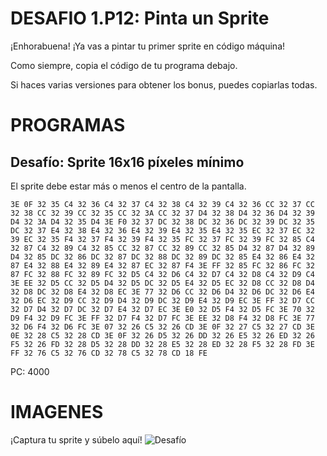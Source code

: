 # DESAFIO 1.P12: Pinta un Sprite

¡Enhorabuena! ¡Ya vas a pintar tu primer sprite en código máquina!

Como siempre, copia el código de tu programa debajo. 

Si haces varias versiones para obtener los bonus, puedes copiarlas todas.

# PROGRAMAS

## Desafío: Sprite 16x16 píxeles mínimo
El sprite debe estar más o menos el centro de la pantalla.
```
3E 0F 32 35 C4 32 36 C4 32 37 C4 32 38 C4 32 39 C4 32 36 CC 32 37 CC 32 38 CC 32 39 CC 32 35 CC 32 3A CC 32 37 D4 32 38 D4 32 36 D4 32 39 D4 32 3A D4 32 35 D4 3E F0 32 37 DC 32 38 DC 32 36 DC 32 39 DC 32 35 DC 32 37 E4 32 38 E4 32 36 E4 32 39 E4 32 35 E4 32 35 EC 32 37 EC 32 39 EC 32 35 F4 32 37 F4 32 39 F4 32 35 FC 32 37 FC 32 39 FC 32 85 C4 32 87 C4 32 89 C4 32 85 CC 32 87 CC 32 89 CC 32 85 D4 32 87 D4 32 89 D4 32 85 DC 32 86 DC 32 87 DC 32 88 DC 32 89 DC 32 85 E4 32 86 E4 32 87 E4 32 88 E4 32 89 E4 32 87 EC 32 87 F4 3E FF 32 85 FC 32 86 FC 32 87 FC 32 88 FC 32 89 FC 32 D5 C4 32 D6 C4 32 D7 C4 32 D8 C4 32 D9 C4 3E EE 32 D5 CC 32 D5 D4 32 D5 DC 32 D5 E4 32 D5 EC 32 D8 CC 32 D8 D4 32 D8 DC 32 D8 E4 32 D8 EC 3E 77 32 D6 CC 32 D6 D4 32 D6 DC 32 D6 E4 32 D6 EC 32 D9 CC 32 D9 D4 32 D9 DC 32 D9 E4 32 D9 EC 3E FF 32 D7 CC 32 D7 D4 32 D7 DC 32 D7 E4 32 D7 EC 3E E0 32 D5 F4 32 D5 FC 3E 70 32 D9 F4 32 D9 FC 3E FF 32 D7 F4 32 D7 FC 3E EE 32 D8 F4 32 D8 FC 3E 77 32 D6 F4 32 D6 FC 3E 07 32 26 C5 32 26 CD 3E 0F 32 27 C5 32 27 CD 3E 0E 32 28 C5 32 28 CD 3E 0F 32 26 D5 32 26 DD 32 26 E5 32 26 ED 32 26 F5 32 26 FD 32 28 D5 32 28 DD 32 28 E5 32 28 ED 32 28 F5 32 28 FD 3E FF 32 76 C5 32 76 CD 32 78 C5 32 78 CD 18 FE
```
PC: 4000

# IMAGENES
¡Captura tu sprite y súbelo aquí!
![Desafío](/tusprite.png)
